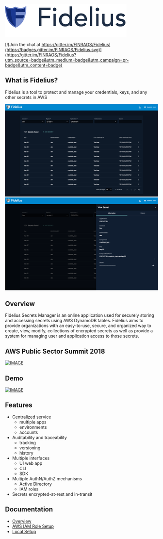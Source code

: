 <img src="/img/logo.png" alt="drawing" width="400px"/>

[![Join the chat at https://gitter.im/FINRAOS/Fidelius](https://badges.gitter.im/FINRAOS/Fidelius.svg)](https://gitter.im/FINRAOS/Fidelius?utm_source=badge&utm_medium=badge&utm_campaign=pr-badge&utm_content=badge)

## What is Fidelius?
Fidelius is a tool to protect and manage your credentials, keys, and any other secrets in AWS

<img src="/img/Fidelius_Screenshot_1.png" alt="drawing" width="900px"/>
<img src="/img/Fidelius_Screenshot_2.png" alt="drawing" width="900px"/>

## Overview
Fidelius Secrets Manager is an online application used for securely storing and accessing secrets 
using AWS DynamoDB tables. Fidelius aims to provide organizations with an easy-to-use, secure, and 
organized way to create, view, modify, collections of encrypted secrets as well as provide a 
system for managing user and application access to those secrets.

## AWS Public Sector Summit 2018

[![IMAGE](http://img.youtube.com/vi/DMQ7IHOIe78/0.jpg)](https://youtu.be/DMQ7IHOIe78?t=2145)

## Demo
[![IMAGE](http://img.youtube.com/vi/j_1afHVTtso/0.jpg)](https://youtu.be/j_1afHVTtso)

## Features
- Centralized service
    - multiple apps
    - environments
    - accounts
- Auditability and traceability 
    - tracking
    - versioning
    - history
- Multiple interfaces
    - UI web app
    - CLI
    - SDK
- Multiple AuthN/AuthZ mechanisms
    - Active Directory
    - IAM roles
- Secrets encrypted-at-rest and in-transit

## Documentation
- [Overview](documentation/index.md)
- [AWS IAM Role Setup](documentation/prequisites/configuration.md)
- [Local Setup](documentation/QuickStart.md)
